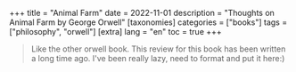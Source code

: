 +++
title = "Animal Farm"
date = 2022-11-01
description = "Thoughts on Animal Farm by George Orwell"
[taxonomies]
categories = ["books"]
tags = ["philosophy", "orwell"]
[extra]
lang = "en"
toc = true
+++

> Like the other orwell book. This review for this book has been written a long time ago. I've been really lazy, need to format and put it here:)
